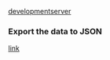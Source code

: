 [developmentserver](https://script.google.com/macros/s/AKfycbybezP25hfCine37sg7ksTZ9hmUp1jTXuUxjQ0Azpk/dev)

### Export the data to JSON

[link](https://thenewstack.io/how-to-convert-google-spreadsheet-to-json-formatted-text/#:~:text=To%20do%20this%2C%20click%20Extensions,save%20your%20work%20so%20far.)
